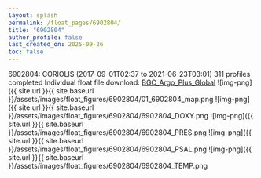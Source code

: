 ```yaml
---
layout: splash
permalink: /float_pages/6902804/
title: "6902804"
author_profile: false
last_created_on: 2025-09-26
toc: false
---
```

 
6902804: CORIOLIS (2017-09-01T02:37 to 2021-06-23T03:01)
311 profiles completed
Individual float file download: [BGC_Argo_Plus_Global](https://ftp.soest.hawaii.edu/bgc_argo_plus/Individual_Floats/outliers_removed/6902804_Sprof_processed.nc)
![img-png]({{ site.url }}{{ site.baseurl }}/assets/images/float_figures/6902804/01_6902804_map.png
![img-png]({{ site.url }}{{ site.baseurl }}/assets/images/float_figures/6902804/6902804_DOXY.png
![img-png]({{ site.url }}{{ site.baseurl }}/assets/images/float_figures/6902804/6902804_PRES.png
![img-png]({{ site.url }}{{ site.baseurl }}/assets/images/float_figures/6902804/6902804_PSAL.png
![img-png]({{ site.url }}{{ site.baseurl }}/assets/images/float_figures/6902804/6902804_TEMP.png
